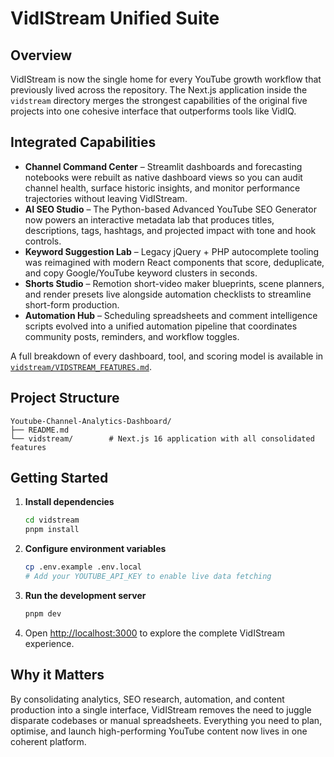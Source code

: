 # VidIStream Unified Suite

## Overview
VidIStream is now the single home for every YouTube growth workflow that previously lived across the repository. The Next.js application inside the `vidstream` directory merges the strongest capabilities of the original five projects into one cohesive interface that outperforms tools like VidIQ.

## Integrated Capabilities
- **Channel Command Center** – Streamlit dashboards and forecasting notebooks were rebuilt as native dashboard views so you can audit channel health, surface historic insights, and monitor performance trajectories without leaving VidIStream.
- **AI SEO Studio** – The Python-based Advanced YouTube SEO Generator now powers an interactive metadata lab that produces titles, descriptions, tags, hashtags, and projected impact with tone and hook controls.
- **Keyword Suggestion Lab** – Legacy jQuery + PHP autocomplete tooling was reimagined with modern React components that score, deduplicate, and copy Google/YouTube keyword clusters in seconds.
- **Shorts Studio** – Remotion short-video maker blueprints, scene planners, and render presets live alongside automation checklists to streamline short-form production.
- **Automation Hub** – Scheduling spreadsheets and comment intelligence scripts evolved into a unified automation pipeline that coordinates community posts, reminders, and workflow toggles.

A full breakdown of every dashboard, tool, and scoring model is available in [`vidstream/VIDSTREAM_FEATURES.md`](vidstream/VIDSTREAM_FEATURES.md).

## Project Structure
```
Youtube-Channel-Analytics-Dashboard/
├── README.md
└── vidstream/        # Next.js 16 application with all consolidated features
```

## Getting Started
1. **Install dependencies**
   ```bash
   cd vidstream
   pnpm install
   ```
2. **Configure environment variables**
   ```bash
   cp .env.example .env.local
   # Add your YOUTUBE_API_KEY to enable live data fetching
   ```
3. **Run the development server**
   ```bash
   pnpm dev
   ```
4. Open [http://localhost:3000](http://localhost:3000) to explore the complete VidIStream experience.

## Why it Matters
By consolidating analytics, SEO research, automation, and content production into a single interface, VidIStream removes the need to juggle disparate codebases or manual spreadsheets. Everything you need to plan, optimise, and launch high-performing YouTube content now lives in one coherent platform.
